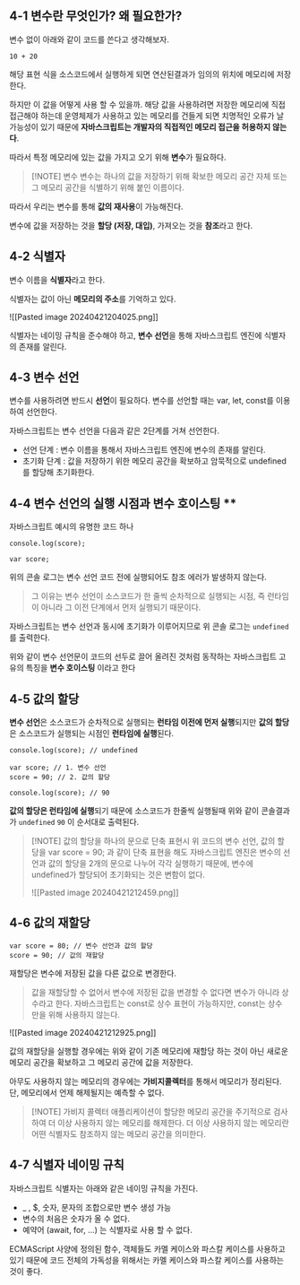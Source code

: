 ## 4-1 변수란 무엇인가? 왜 필요한가?

변수 없이 아래와 같이 코드를 쓴다고 생각해보자.

`10 + 20`

해당 표현 식을 소스코드에서 실행하게 되면 연산된결과가 임의의 위치에 메모리에 저장한다.

하지만 이 값을 어떻게 사용 할 수 있을까. 해당 값을 사용하려면 저장한 메모리에 직접 접근해야 하는데 운영체제가 사용하고 있는 메모리를 건들게 되면 치명적인 오류가 날 가능성이 있기 때문에 **자바스크립트는 개발자의 직접적인 메모리 접근을 허용하지 않는다**.

따라서 특정 메모리에 있는 값을 가지고 오기 위해 **변수**가 필요하다.

> [!NOTE] 변수
> 변수는 하나의 값을 저장하기 위해 확보한 메모리 공간 자체 또는 그 메모리 공간을 식별하기 위해 붙인 이름이다.

따라서 우리는 변수를 통해 **값의 재사용**이 가능해진다.

변수에 값을 저장하는 것을 **할당 (저장, 대입)**, 가져오는 것을 **참조**라고 한다.

## 4-2 식별자

변수 이름을 **식별자**라고 한다. 

식별자는 값이 아닌 **메모리의 주소**를 기억하고 있다.

![[Pasted image 20240421204025.png]]

식별자는 네이밍 규칙을 준수해야 하고, **변수 선언**을 통해 자바스크립트 엔진에 식별자의 존재를 알린다.

## 4-3 변수 선언

변수를 사용하려면 반드시 **선언**이 필요하다. 변수를 선언할 때는 var, let, const를 이용하여 선언한다.

자바스크립트는 변수 선언을 다음과 같은 2단계를 거쳐 선언한다.

- 선언 단계 : 변수 이름을 통해서 자바스크립트 엔진에 변수의 존재를 알린다. 
- 초기화 단계 : 값을 저장하기 위한 메모리 공간을 확보하고 암묵적으로 undefined를 할당해 초기화한다.

## 4-4 변수 선언의 실행 시점과 변수 호이스팅 **

자바스크립트 예시의 유명한 코드 하나

```
console.log(score);

var score;
```

위의 콘솔 로그는 변수 선언 코드 전에 실행되어도 참조 에러가 발생하지 않는다.

> 그 이유는 변수 선언이 소스코드가 한 줄씩 순차적으로 실행되는 시점, 즉 런타임이 아니라 그 이전 단계에서 먼저 실행되기 때문이다.

자바스크립트는 변수 선언과 동시에 초기화가 이루어지므로 위 콘솔 로그는 `undefined` 를 출력한다.

위와 같이 변수 선언문이 코드의 선두로 끌어 올려진 것처럼 동작하는 자바스크립트 고유의 특징을 **변수 호이스팅** 이라고 한다
## 4-5 값의 할당

**변수 선언**은 소스코드가 순차적으로 실행되는 **런타임 이전에 먼저 실행**되지만 **값의 할당**은 소스코드가 실행되는 시점인 **런타임에 실행**된다.

```
console.log(score); // undefined

var score; // 1. 변수 선언
score = 90; // 2. 값의 할당

console.log(score); // 90
```

**값의 할당은 런타임에 실행**되기 때문에 소스코드가 한줄씩 실행될때 위와 같이 콘솔결과가 `undefined` `90` 이 순서대로 출력된다.


> [!NOTE] 값의 할당을 하나의 문으로 단축 표현시
> 위 코드의 변수 선언, 값의 할당을 var score = 90; 과 같이 단축 표현을 해도 자바스크립트 엔진은 변수의 선언과 값의 할당을 2개의 문으로 나누어 각각 실행하기 때문에, 변수에 undefined가 할당되어 초기화되는 것은 변함이 없다.
> 
> ![[Pasted image 20240421212459.png]]


## 4-6 값의 재할당

```
var score = 80; // 변수 선언과 값의 할당
score = 90; // 값의 재할당
```

재할당은 변수에 저장된 값을 다른 값으로 변경한다.

> 값을 재할당할 수 없어서 변수에 저장된 값을 변경할 수 없다면 변수가 아니라 상수라고 한다. 자바스크립트는 const로 상수 표현이 가능하지만, const는 상수 만을 위해 사용하지 않는다.

![[Pasted image 20240421212925.png]]

값의 재할당을 실행할 경우에는 위와 같이 기존 메모리에 재할당 하는 것이 아닌 새로운 메모리 공간을 확보하고 그 메모리 공간에 값을 저장한다.

아무도 사용하지 않는 메모리의 경우에는 **가비지콜렉터**를 통해서 메모리가 정리된다. 단, 메모리에서 언제 해제될지는 예측할 수 없다.


> [!NOTE] 가비지 콜렉터
> 애플리케이션이 할당한 메모리 공간을 주기적으로 검사하여 더 이상 사용하지 않는 메모리를 해제한다. 더 이상 사용하지 않는 메모리란 어떤 식별자도 참조하지 않는 메모리 공간을 의미한다.

## 4-7 식별자 네이밍 규칙

자바스크립트 식별자는 아래와 같은 네이밍 규칙을 가진다.
- _ , $, 숫자, 문자의 조합으로만 변수 생성 가능
- 변수의 처음은 숫자가 올 수 없다.
- 예약어 (await, for, ...) 는 식별자로 사용 할 수 없다.

ECMAScript 사양에 정의된 함수, 객체들도 카멜 케이스와 파스칼 케이스를 사용하고 있기 때문에 코드 전체의 가독성을 위해서는 카멜 케이스와 파스칼 케이스를 사용하는 것이 좋다.